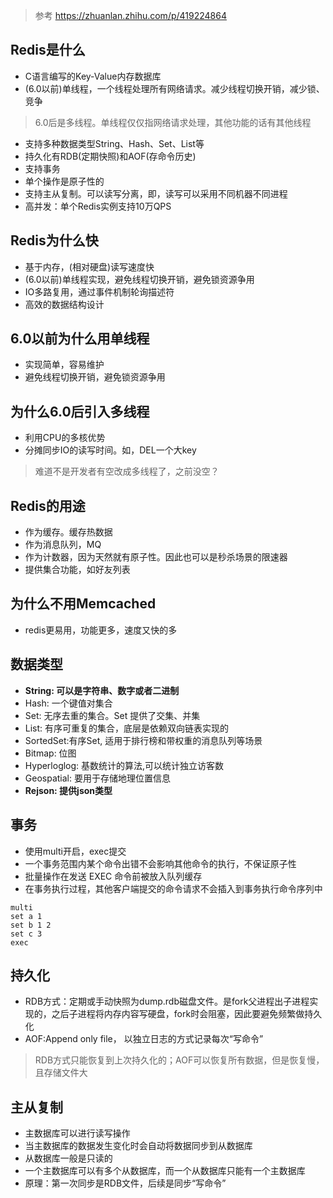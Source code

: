 > 参考 https://zhuanlan.zhihu.com/p/419224864
## Redis是什么
+ C语言编写的Key-Value内存数据库
+ (6.0以前)单线程，一个线程处理所有网络请求。减少线程切换开销，减少锁、竞争
> 6.0后是多线程。单线程仅仅指网络请求处理，其他功能的话有其他线程
+ 支持多种数据类型String、Hash、Set、List等
+ 持久化有RDB(定期快照)和AOF(存命令历史)
+ 支持事务
+ 单个操作是原子性的
+ 支持主从复制。可以读写分离，即，读写可以采用不同机器不同进程
+ 高并发：单个Redis实例支持10万QPS

## Redis为什么快
+ 基于内存，(相对硬盘)读写速度快
+ (6.0以前)单线程实现，避免线程切换开销，避免锁资源争用
+ IO多路复用，通过事件机制轮询描述符
+ 高效的数据结构设计

## 6.0以前为什么用单线程
+ 实现简单，容易维护
+ 避免线程切换开销，避免锁资源争用

## 为什么6.0后引入多线程
+ 利用CPU的多核优势
+ 分摊同步IO的读写时间。如，DEL一个大key
> 难道不是开发者有空改成多线程了，之前没空？

## Redis的用途
+ 作为缓存。缓存热数据
+ 作为消息队列，MQ
+ 作为计数器，因为天然就有原子性。因此也可以是秒杀场景的限速器
+ 提供集合功能，如好友列表

## 为什么不用Memcached
+ redis更易用，功能更多，速度又快的多

## 数据类型
+ **String: 可以是字符串、数字或者二进制**
+ Hash: 一个键值对集合
+ Set: 无序去重的集合。Set 提供了交集、并集
+ List: 有序可重复的集合，底层是依赖双向链表实现的
+ SortedSet:有序Set, 适用于排行榜和带权重的消息队列等场景
+ Bitmap: 位图
+ Hyperloglog: 基数统计的算法,可以统计独立访客数
+ Geospatial: 要用于存储地理位置信息
+ **Rejson: 提供json类型**

## 事务
+ 使用multi开启，exec提交
+ 一个事务范围内某个命令出错不会影响其他命令的执行，不保证原子性
+ 批量操作在发送 EXEC 命令前被放入队列缓存
+ 在事务执行过程，其他客户端提交的命令请求不会插入到事务执行命令序列中
```
multi
set a 1
set b 1 2
set c 3
exec
```

## 持久化
+ RDB方式：定期或手动快照为dump.rdb磁盘文件。是fork父进程出子进程实现的，之后子进程将内存内容写硬盘，fork时会阻塞，因此要避免频繁做持久化
+ AOF:Append only file， 以独立日志的方式记录每次“写命令”
> RDB方式只能恢复到上次持久化的；AOF可以恢复所有数据，但是恢复慢，且存储文件大

## 主从复制
+ 主数据库可以进行读写操作
+ 当主数据库的数据发生变化时会自动将数据同步到从数据库
+ 从数据库一般是只读的
+ 一个主数据库可以有多个从数据库，而一个从数据库只能有一个主数据库
+ 原理：第一次同步是RDB文件，后续是同步“写命令”


